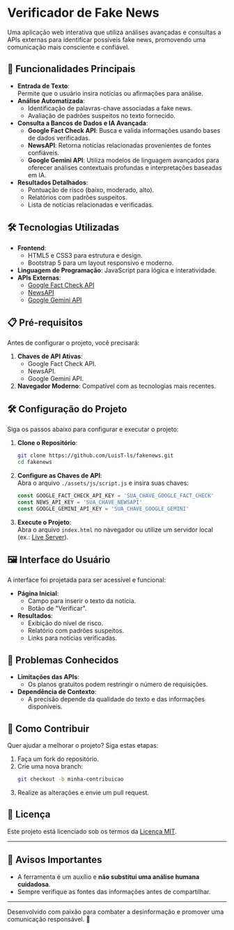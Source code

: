 # Verificador de Fake News

Uma aplicação web interativa que utiliza análises avançadas e consultas a APIs externas para identificar possíveis fake news, promovendo uma comunicação mais consciente e confiável.

## 🚀 Funcionalidades Principais

- **Entrada de Texto**:  
  Permite que o usuário insira notícias ou afirmações para análise.
- **Análise Automatizada**:
  - Identificação de palavras-chave associadas a fake news.
  - Avaliação de padrões suspeitos no texto fornecido.
- **Consulta a Bancos de Dados e IA Avançada**:
  - **Google Fact Check API**: Busca e valida informações usando bases de dados verificadas.
  - **NewsAPI**: Retorna notícias relacionadas provenientes de fontes confiáveis.
  - **Google Gemini API**: Utiliza modelos de linguagem avançados para oferecer análises contextuais profundas e interpretações baseadas em IA.
- **Resultados Detalhados**:
  - Pontuação de risco (baixo, moderado, alto).
  - Relatórios com padrões suspeitos.
  - Lista de notícias relacionadas e verificadas.

## 🛠️ Tecnologias Utilizadas

- **Frontend**:
  - HTML5 e CSS3 para estrutura e design.
  - Bootstrap 5 para um layout responsivo e moderno.
- **Linguagem de Programação**: JavaScript para lógica e interatividade.
- **APIs Externas**:
  - [Google Fact Check API](https://developers.google.com/fact-check/tools/api)
  - [NewsAPI](https://newsapi.org/)
  - [Google Gemini API](https://developers.google.com/gemini)

## 📋 Pré-requisitos

Antes de configurar o projeto, você precisará:

1. **Chaves de API Ativas**:
   - Google Fact Check API.
   - NewsAPI.
   - Google Gemini API.
2. **Navegador Moderno**: Compatível com as tecnologias mais recentes.

## 🛠️ Configuração do Projeto

Siga os passos abaixo para configurar e executar o projeto:

1. **Clone o Repositório**:

   ```bash
   git clone https://github.com/LuisT-ls/fakenews.git
   cd fakenews
   ```

2. **Configure as Chaves de API**:  
   Abra o arquivo `./assets/js/script.js` e insira suas chaves:

   ```javascript
   const GOOGLE_FACT_CHECK_API_KEY = 'SUA_CHAVE_GOOGLE_FACT_CHECK'
   const NEWS_API_KEY = 'SUA_CHAVE_NEWSAPI'
   const GOOGLE_GEMINI_API_KEY = 'SUA_CHAVE_GOOGLE_GEMINI'
   ```

3. **Execute o Projeto**:  
   Abra o arquivo `index.html` no navegador ou utilize um servidor local (ex.: [Live Server](https://marketplace.visualstudio.com/items?itemName=ritwickdey.LiveServer)).

## 🖼️ Interface do Usuário

A interface foi projetada para ser acessível e funcional:

- **Página Inicial**:
  - Campo para inserir o texto da notícia.
  - Botão de "Verificar".
- **Resultados**:
  - Exibição do nível de risco.
  - Relatório com padrões suspeitos.
  - Links para notícias verificadas.

## 🐛 Problemas Conhecidos

- **Limitações das APIs**:
  - Os planos gratuitos podem restringir o número de requisições.
- **Dependência de Contexto**:
  - A precisão depende da qualidade do texto e das informações disponíveis.

## 🤝 Como Contribuir

Quer ajudar a melhorar o projeto? Siga estas etapas:

1. Faça um fork do repositório.
2. Crie uma nova branch:
   ```bash
   git checkout -b minha-contribuicao
   ```
3. Realize as alterações e envie um pull request.

## 📄 Licença

Este projeto está licenciado sob os termos da [Licença MIT](LICENSE).

---

## 📢 Avisos Importantes

- A ferramenta é um auxílio e **não substitui uma análise humana cuidadosa**.
- Sempre verifique as fontes das informações antes de compartilhar.

---

Desenvolvido com paixão para combater a desinformação e promover uma comunicação responsável. 🌟
